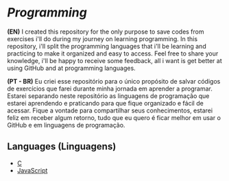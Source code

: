 # _**Programming**_
__(EN)__
I created this repository for the only purpose to save codes from exercises i'll do during my journey on learning programming.
In this repository, i'll split the programming languages that i'll be learning and practicing to make it organized and easy to access.
Feel free to share your knowledge, i'll be happy to receive some feedback, all i want is get better at using GitHub and at programming languages.

__(PT - BR)__
Eu criei esse repositório para o único propósito de salvar códigos de exercícios que farei durante minha jornada em aprender a programar.
Estarei separando neste repositório as linguagens de programação que estarei aprendendo e praticando para que fique organizado e fácil de acessar.
Fique a vontade para compartilhar seus conhecimentos, estarei feliz em receber algum retorno, tudo que eu quero é ficar melhor em usar o GitHub e em linguagens de programação.


## Languages (Linguagens)
* [C](#)
* [JavaScript](#)

